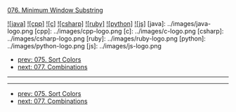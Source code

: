 [076. Minimum Window Substring](https://leetcode.com/problems/minimum-window-substring/)

[![java]](../java/076-minimum-window-substring.md)
[![cpp]](../cpp/076-minimum-window-substring.md)
[![c]](../c/076-minimum-window-substring.md)
[![csharp]](../csharp/076-minimum-window-substring.md)
[![ruby]](../ruby/076-minimum-window-substring.md)
[![python]](../python/076-minimum-window-substring.md)
[![js]](../js/076-minimum-window-substring.md)
[java]: ../images/java-logo.png
[cpp]: ../images/cpp-logo.png
[c]: ../images/c-logo.png
[csharp]: ../images/csharp-logo.png
[ruby]: ../images/ruby-logo.png
[python]: ../images/python-logo.png
[js]: ../images/js-logo.png

- [prev: 075. Sort Colors](075-sort-colors.md)
- [next: 077. Combinations](077-combinations.md)

---



---

- [prev: 075. Sort Colors](075-sort-colors.md)
- [next: 077. Combinations](077-combinations.md)
